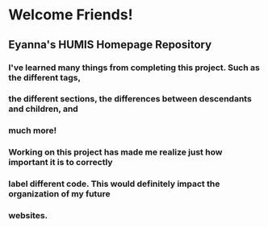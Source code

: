 # Welcome Friends!

## Eyanna's HUMIS Homepage Repository

### I've learned many things from completing this project. Such as the different tags,
### the different sections, the differences between descendants and children, and
### much more!

### Working on this project has made me realize just how important it is to correctly
### label different code. This would definitely impact the organization of my future
### websites. 